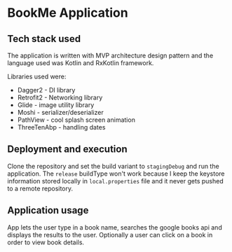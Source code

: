# BookMe Application

## Tech stack used

The application is written with MVP architecture design pattern and the language used was Kotlin and RxKotlin framework.

Libraries used were:

* Dagger2 - DI library
* Retrofit2 - Networking library
* Glide - image utility library
* Moshi - serializer/deserializer
* PathView - cool splash screen animation
* ThreeTenAbp - handling dates

## Deployment and execution

Clone the repository and set the build variant to `stagingDebug` and run the application. The `release` buildType won't work because I keep the keystore information stored locally in `local.properties` file and it never gets pushed to a remote repository.

## Application usage

App lets the user type in a book name, searches the google books api and displays the results to the user. Optionally a user can click on a book in order to view book details.